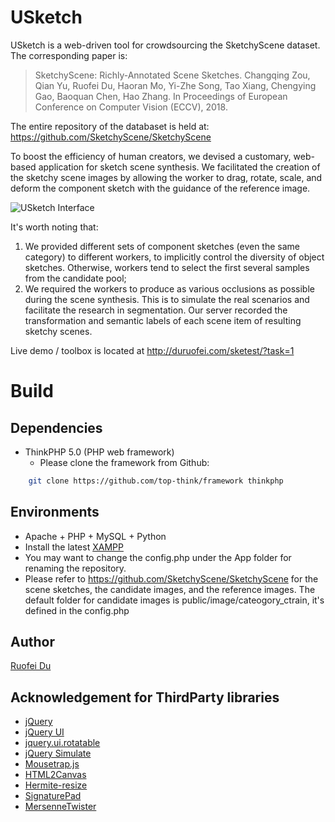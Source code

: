 # USketch
USketch is a web-driven tool for crowdsourcing the SketchyScene dataset. The corresponding paper is:

> SketchyScene: Richly-Annotated Scene Sketches. Changqing Zou, Qian Yu, Ruofei Du, Haoran Mo, Yi-Zhe Song, Tao Xiang, Chengying Gao, Baoquan Chen, Hao Zhang. In Proceedings of European Conference on Computer Vision (ECCV), 2018.

The entire repository of the databaset is held at: https://github.com/SketchyScene/SketchyScene

To boost the efficiency of human creators, we devised a customary, web-based application for sketch scene synthesis. We facilitated the creation of the sketchy scene images by allowing the worker to drag, rotate, scale, and deform the component sketch with the guidance of the reference image. 

![USketch Interface]("USketch.jpg" "Interface and work flow of \textit{USketch} for crowdsourcing the dataset. See areas of function buttons (upper left), component display (lower left), and canvas (right). ")

It's worth noting that:

1. We provided different sets of component sketches (even the same category) to different workers, to implicitly control the diversity of object sketches. Otherwise, workers tend to select the first several samples from the candidate pool; 
2. We required the workers to produce as various occlusions as possible during the scene synthesis. This is to simulate the real scenarios and facilitate the research in segmentation. Our server recorded the transformation and semantic labels of each scene item of resulting sketchy scenes.  

Live demo / toolbox is located at http://duruofei.com/sketest/?task=1

# Build

## Dependencies
* ThinkPHP 5.0 (PHP web framework)
    * Please clone the framework from Github:
```bash
    git clone https://github.com/top-think/framework thinkphp
```

## Environments
* Apache + PHP + MySQL + Python
* Install the latest [XAMPP](https://www.apachefriends.org/index.html)
* You may want to change the config.php under the App folder for renaming the repository.
* Please refer to https://github.com/SketchyScene/SketchyScene for the scene sketches, the candidate images, and the reference images. The default folder for candidate images is public/image/cateogory_ctrain, it's defined in the config.php

## Author
[Ruofei Du](http://duruofei.com)

## Acknowledgement for ThirdParty libraries
* [jQuery](https://jquery.com/)
* [jQuery UI](https://jqueryui.com/)
* [jquery.ui.rotatable](https://github.com/godswearhats/jquery-ui-rotatable)
* [jQuery Simulate](https://github.com/jquery/jquery-simulate)
* [Mousetrap.js](https://craig.is/killing/mice)
* [HTML2Canvas](https://github.com/niklasvh/html2canvas)
* [Hermite-resize](https://github.com/viliusle/Hermite-resize)
* [SignaturePad](https://github.com/szimek/signature_pad)
* [MersenneTwister](https://github.com/pigulla/mersennetwister)
